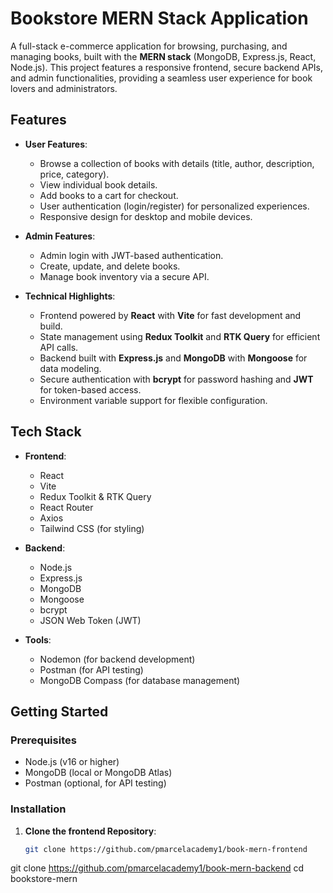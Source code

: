 # Bookstore MERN Stack Application

A full-stack e-commerce application for browsing, purchasing, and managing books, built with the **MERN stack** (MongoDB, Express.js, React, Node.js). This project features a responsive frontend, secure backend APIs, and admin functionalities, providing a seamless user experience for book lovers and administrators.

## Features

- **User Features**:
  - Browse a collection of books with details (title, author, description, price, category).
  - View individual book details.
  - Add books to a cart for checkout.
  - User authentication (login/register) for personalized experiences.
  - Responsive design for desktop and mobile devices.

- **Admin Features**:
  - Admin login with JWT-based authentication.
  - Create, update, and delete books.
  - Manage book inventory via a secure API.

- **Technical Highlights**:
  - Frontend powered by **React** with **Vite** for fast development and build.
  - State management using **Redux Toolkit** and **RTK Query** for efficient API calls.
  - Backend built with **Express.js** and **MongoDB** with **Mongoose** for data modeling.
  - Secure authentication with **bcrypt** for password hashing and **JWT** for token-based access.
  - Environment variable support for flexible configuration.

## Tech Stack

- **Frontend**:
  - React
  - Vite
  - Redux Toolkit & RTK Query
  - React Router
  - Axios
  - Tailwind CSS (for styling)

- **Backend**:
  - Node.js
  - Express.js
  - MongoDB
  - Mongoose
  - bcrypt
  - JSON Web Token (JWT)

- **Tools**:
  - Nodemon (for backend development)
  - Postman (for API testing)
  - MongoDB Compass (for database management)

## Getting Started

### Prerequisites

- Node.js (v16 or higher)
- MongoDB (local or MongoDB Atlas)
- Postman (optional, for API testing)

### Installation

1. **Clone the frontend Repository**:
   ```bash
   git clone https://github.com/pmarcelacademy1/book-mern-frontend
  git clone  https://github.com/pmarcelacademy1/book-mern-backend
   cd bookstore-mern